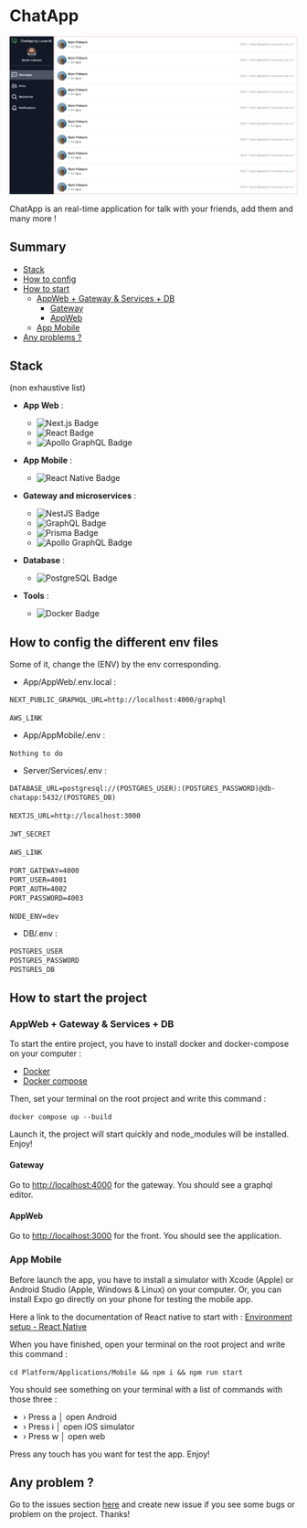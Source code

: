 # ChatApp

![alt text](.github/img/bg-readme.png)

ChatApp is an real-time application for talk with your friends, add them and many more !

## Summary

- [Stack](#stack)
- [How to config](#how-to-config-the-different-env-files)
- [How to start](#how-to-start-the-project)
    - [AppWeb + Gateway & Services + DB](#appweb--gateway--services--db)
        - [Gateway](#gateway)
        - [AppWeb](#appweb)
    - [App Mobile](#app-mobile)
- [Any problems ?](#any-problem-)

## Stack

(non exhaustive list)

- **App Web** :
    - ![Next.js Badge](https://img.shields.io/badge/Next.js-000?logo=nextdotjs&logoColor=fff&style=for-the-badge)
    - ![React Badge](https://img.shields.io/badge/React-61DAFB?logo=react&logoColor=000&style=for-the-badge)
    - ![Apollo GraphQL Badge](https://img.shields.io/badge/Apollo%20GraphQL-311C87?logo=apollographql&logoColor=fff&style=for-the-badge)

- **App Mobile** :
    - ![React Native Badge](https://img.shields.io/badge/React%20Native-61DAFB?logo=react&logoColor=000&style=for-the-badge)

- **Gateway and microservices** :
    - ![NestJS Badge](https://img.shields.io/badge/NestJS-E0234E?logo=nestjs&logoColor=fff&style=for-the-badge)
    - ![GraphQL Badge](https://img.shields.io/badge/GraphQL-E10098?logo=graphql&logoColor=fff&style=for-the-badge)
    - ![Prisma Badge](https://img.shields.io/badge/Prisma-2D3748?logo=prisma&logoColor=fff&style=for-the-badge)
    - ![Apollo GraphQL Badge](https://img.shields.io/badge/Apollo%20GraphQL-311C87?logo=apollographql&logoColor=fff&style=for-the-badge)

- **Database** :
    - ![PostgreSQL Badge](https://img.shields.io/badge/PostgreSQL-4169E1?logo=postgresql&logoColor=fff&style=for-the-badge)

- **Tools** :
    - ![Docker Badge](https://img.shields.io/badge/Docker-2496ED?logo=docker&logoColor=fff&style=for-the-badge)

## How to config the different env files

Some of it, change the (ENV) by the env corresponding.

- App/AppWeb/.env.local :

```
NEXT_PUBLIC_GRAPHQL_URL=http://localhost:4000/graphql

AWS_LINK
```

- App/AppMobile/.env :

```Nothing to do```

- Server/Services/.env :

```
DATABASE_URL=postgresql://(POSTGRES_USER):(POSTGRES_PASSWORD)@db-chatapp:5432/(POSTGRES_DB)

NEXTJS_URL=http://localhost:3000

JWT_SECRET

AWS_LINK

PORT_GATEWAY=4000
PORT_USER=4001
PORT_AUTH=4002
PORT_PASSWORD=4003

NODE_ENV=dev
```

- DB/.env :

```
POSTGRES_USER 
POSTGRES_PASSWORD
POSTGRES_DB
```

## How to start the project

### AppWeb + Gateway & Services + DB

To start the entire project, you have to install docker and docker-compose on your computer :

- [Docker](https://www.docker.com/)
- [Docker compose](https://docs.docker.com/compose/)

Then, set your terminal on the root project and write this command :

```docker compose up --build```

Launch it, the project will start quickly and node_modules will be installed. Enjoy!

#### Gateway

Go to [http://localhost:4000](http://localhost:4000) for the gateway. You should see a graphql editor.

#### AppWeb

Go to [http://localhost:3000](http://localhost:3000) for the front. You
should see the application.

### App Mobile

Before launch the app, you have to install a simulator with Xcode (Apple) or Android Studio (Apple, Windows & Linux) on
your computer.
Or, you can install Expo go directly on your phone for testing the mobile app.

Here a link to the documentation of React native to start
with : [Environment setup - React Native](https://reactnative.dev/docs/environment-setup)

When you have finished, open your terminal on the root project and write this command :

```cd Platform/Applications/Mobile && npm i && npm run start```

You should see something on your terminal with a list of commands with those three :

- › Press a │ open Android
- › Press i │ open iOS simulator
- › Press w │ open web

Press any touch has you want for test the app. Enjoy!

## Any problem ?

Go to the issues section [here](https://github.com/LucasMadranges/ChatApp/issues) and create new issue if you see some
bugs or problem on the project. Thanks!
